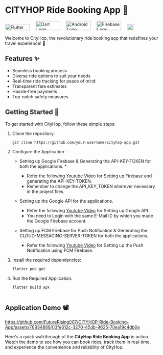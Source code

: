 <!-- <a href="https://aimeos.org/">
    <img src="https://github.com/FutureRising007/CITYHOP-Ride-Booking-App/assets/76934889/81880f3e-7acd-4ee7-ae63-7fd6dc3d6266" alt="CityHop Logo" title="CityHop" align="right" height="90" />
</a> -->

# **CITYHOP Ride Booking App** 🚗

<p align="left">
  <img src="https://raw.githubusercontent.com/flutter/website/master/src/_assets/image/flutter-lockup.png" alt="Flutter Logo" width="80" height="20">&nbsp;&nbsp;&nbsp;&nbsp;
  <img src="https://cdn.jsdelivr.net/gh/devicons/devicon/icons/dart/dart-original.svg" alt="Dart Logo" width="80" height="30">&nbsp;&nbsp;&nbsp;&nbsp;
  <img src="https://cdn.jsdelivr.net/gh/devicons/devicon/icons/android/android-original.svg" alt="Android Logo" width="80" height="30">&nbsp;&nbsp;&nbsp;&nbsp;
  <img src="https://cdn.jsdelivr.net/gh/devicons/devicon/icons/firebase/firebase-plain.svg" alt="Firebase Logo" width="80" height="30">&nbsp;&nbsp;&nbsp;&nbsp;
  <a target="_blank" href="https://www.linkedin.com/in/mohammad-kaif-ahmed/"><img height="20" src="https://img.shields.io/badge/LinkedIn-0077B5?style=for-the-badge&logo=linkedin&logoColor=white" /></a>
</p>


Welcome to CityHop, the revolutionary ride booking app that redefines your travel experience! 🌟

## Features ✨

- Seamless booking process
- Diverse ride options to suit your needs
- Real-time ride tracking for peace of mind
- Transparent fare estimates
- Hassle-free payments
- Top-notch safety measures

## Getting Started 🚀

To get started with CityHop, follow these simple steps:

1. Clone the repository:

   ```bash
   git clone https://github.com/your-username/cityhop-app.git
   
2. Configure the Application - 
    * Setting up Google Firebase & Generating the API-KEY-TOKEN for both the applications.
      * 
      * Refer the following [Youtube Video](https://www.youtube.com/watch?v=FpSfvOVzCLE "Youtube Video") for Setting up Firebase and generating the API-KEY-TOKEN.
      * Remember to change the API_KEY_TOKEN wherever necessary in the project files.
      
    * Setting up the Google API for the applications. 
        * Refer the following [Youtube Video](https://www.youtube.com/watch?v=xwJVkaCkNws "Youtube Video") for Setting up Google API. 
        * You need to Login with the same E-Mail ID by which you made the Google Firebase account.
         
    * Setting up FCM Firebase for Push Notification & Generating the CLOUD-MESSAGING-SERVER-TOKEN for both the applications.
        * Refer the following [Youtube Video](https://www.youtube.com/watch?v=2tjuUwNx6qk "Youtube Video") for Setting up the Push Notification using FCM Firebase.
   
2. Install the required dependencies:

   ```bash
   flutter pub get

3. Run the Required Application.

   ```bash
   flutter build apk
   
   
   
## Application Demo 📽️

https://github.com/FutureRising007/CITYHOP-Ride-Booking-App/assets/76934889/03fe612c-3270-45db-9625-70ea19c4db0e

Here's a quick walkthrough of the **CityHop Ride Booking App** in action. Watch the demo to see how you can book rides, track them in real-time, and experience the convenience and reliability of CityHop.
